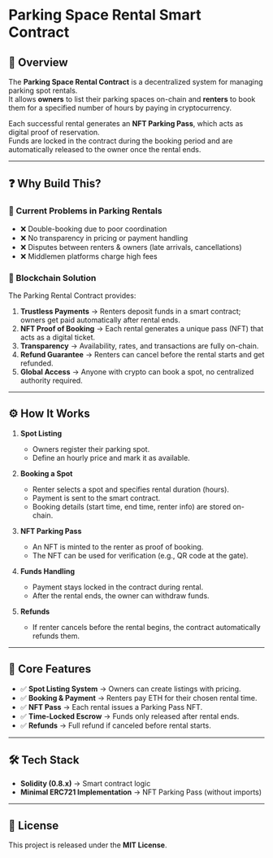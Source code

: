 # Parking Space Rental Smart Contract

## 📌 Overview

The **Parking Space Rental Contract** is a decentralized system for managing parking spot rentals.  
It allows **owners** to list their parking spaces on-chain and **renters** to book them for a specified number of hours by paying in cryptocurrency.

Each successful rental generates an **NFT Parking Pass**, which acts as digital proof of reservation.  
Funds are locked in the contract during the booking period and are automatically released to the owner once the rental ends.
 
---     
     
## ❓ Why Build This?      
     
### 🔹 Current Problems in Parking Rentals  

- ❌ Double-booking due to poor coordination 
- ❌ No transparency in pricing or payment handling
- ❌ Disputes between renters & owners (late arrivals, cancellations)
- ❌ Middlemen platforms charge high fees

### 🔹 Blockchain Solution

The Parking Rental Contract provides:

1. **Trustless Payments** → Renters deposit funds in a smart contract; owners get paid automatically after rental ends.
2. **NFT Proof of Booking** → Each rental generates a unique pass (NFT) that acts as a digital ticket.
3. **Transparency** → Availability, rates, and transactions are fully on-chain.
4. **Refund Guarantee** → Renters can cancel before the rental starts and get refunded.
5. **Global Access** → Anyone with crypto can book a spot, no centralized authority required.

---

## ⚙️ How It Works

1. **Spot Listing**

   - Owners register their parking spot.
   - Define an hourly price and mark it as available.

2. **Booking a Spot**

   - Renter selects a spot and specifies rental duration (hours).
   - Payment is sent to the smart contract.
   - Booking details (start time, end time, renter info) are stored on-chain.

3. **NFT Parking Pass**

   - An NFT is minted to the renter as proof of booking.
   - The NFT can be used for verification (e.g., QR code at the gate).

4. **Funds Handling**

   - Payment stays locked in the contract during rental.
   - After the rental ends, the owner can withdraw funds.

5. **Refunds**
   - If renter cancels before the rental begins, the contract automatically refunds them.

---

## 🔑 Core Features

- ✅ **Spot Listing System** → Owners can create listings with pricing.
- ✅ **Booking & Payment** → Renters pay ETH for their chosen rental time.
- ✅ **NFT Pass** → Each rental issues a Parking Pass NFT.
- ✅ **Time-Locked Escrow** → Funds only released after rental ends.
- ✅ **Refunds** → Full refund if canceled before rental starts.

---

## 🛠️ Tech Stack

- **Solidity (0.8.x)** → Smart contract logic
- **Minimal ERC721 Implementation** → NFT Parking Pass (without imports)

---

## 📜 License

This project is released under the **MIT License**.
